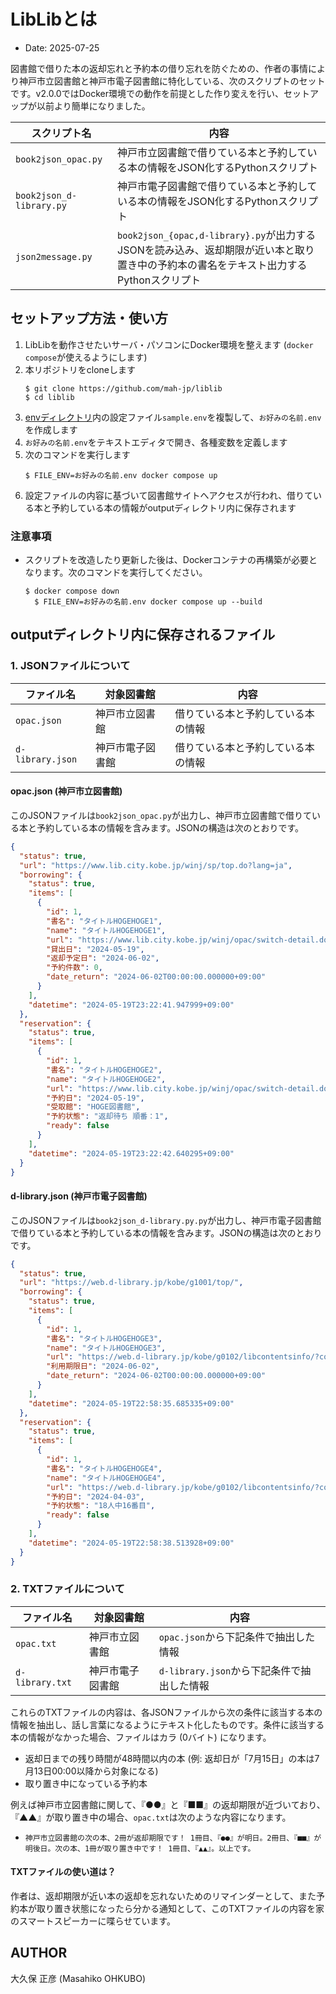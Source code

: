 # LibLibとは

- Date: 2025-07-25

図書館で借りた本の返却忘れと予約本の借り忘れを防ぐための、作者の事情により神戸市立図書館と神戸市電子図書館に特化している、次のスクリプトのセットです。v2.0.0ではDocker環境での動作を前提とした作り変えを行い、セットアップが以前より簡単になりました。

|スクリプト名|内容|
|---|---|
|`book2json_opac.py`|神戸市立図書館で借りている本と予約している本の情報をJSON化するPythonスクリプト|
|`book2json_d-library.py`|神戸市電子図書館で借りている本と予約している本の情報をJSON化するPythonスクリプト|
|`json2message.py`|`book2json_{opac,d-library}.py`が出力するJSONを読み込み、返却期限が近い本と取り置き中の予約本の書名をテキスト出力するPythonスクリプト|

## セットアップ方法・使い方

1. LibLibを動作させたいサーバ・パソコンにDocker環境を整えます (`docker compose`が使えるようにします)
2. 本リポジトリをcloneします
	```
	$ git clone https://github.com/mah-jp/liblib
	$ cd liblib
	```
3. [envディレクトリ](./env/)内の設定ファイル`sample.env`を複製して、`お好みの名前.env`を作成します
4. `お好みの名前.env`をテキストエディタで開き、各種変数を定義します
5. 次のコマンドを実行します
	```
	$ FILE_ENV=お好みの名前.env docker compose up
	```
6. 設定ファイルの内容に基づいて図書館サイトへアクセスが行われ、借りている本と予約している本の情報がoutputディレクトリ内に保存されます

### 注意事項

- スクリプトを改造したり更新した後は、Dockerコンテナの再構築が必要となります。次のコマンドを実行してください。
  ```
  $ docker compose down
	$ FILE_ENV=お好みの名前.env docker compose up --build
  ```

## outputディレクトリ内に保存されるファイル

### 1. JSONファイルについて

|ファイル名|対象図書館|内容|
|---|---|---|
|`opac.json`|神戸市立図書館|借りている本と予約している本の情報|
|`d-library.json`|神戸市電子図書館|借りている本と予約している本の情報|

#### opac.json (神戸市立図書館)

このJSONファイルは`book2json_opac.py`が出力し、神戸市立図書館で借りている本と予約している本の情報を含みます。JSONの構造は次のとおりです。
```json
{
  "status": true,
  "url": "https://www.lib.city.kobe.jp/winj/sp/top.do?lang=ja",
  "borrowing": {
    "status": true,
    "items": [
      {
        "id": 1,
        "書名": "タイトルHOGEHOGE1",
        "name": "タイトルHOGEHOGE1",
        "url": "https://www.lib.city.kobe.jp/winj/opac/switch-detail.do?lang=ja&bibid=XXXXXXXXXX",
        "貸出日": "2024-05-19",
        "返却予定日": "2024-06-02",
        "予約件数": 0,
        "date_return": "2024-06-02T00:00:00.000000+09:00"
      }
    ],
    "datetime": "2024-05-19T23:22:41.947999+09:00"
  },
  "reservation": {
    "status": true,
    "items": [
      {
        "id": 1,
        "書名": "タイトルHOGEHOGE2",
        "name": "タイトルHOGEHOGE2",
        "url": "https://www.lib.city.kobe.jp/winj/opac/switch-detail.do?lang=ja&bibid=XXXXXXXXXX",
        "予約日": "2024-05-19",
        "受取館": "HOGE図書館",
        "予約状態": "返却待ち 順番：1",
        "ready": false
      }
    ],
    "datetime": "2024-05-19T23:22:42.640295+09:00"
  }
}
```

#### d-library.json (神戸市電子図書館)

このJSONファイルは`book2json_d-library.py.py`が出力し、神戸市電子図書館で借りている本と予約している本の情報を含みます。JSONの構造は次のとおりです。
```json
{
  "status": true,
  "url": "https://web.d-library.jp/kobe/g1001/top/",
  "borrowing": {
    "status": true,
    "items": [
      {
        "id": 1,
        "書名": "タイトルHOGEHOGE3",
        "name": "タイトルHOGEHOGE3",
        "url": "https://web.d-library.jp/kobe/g0102/libcontentsinfo/?conid=XXXXXX",
        "利用期限日": "2024-06-02",
        "date_return": "2024-06-02T00:00:00.000000+09:00"
      }
    ],
    "datetime": "2024-05-19T22:58:35.685335+09:00"
  },
  "reservation": {
    "status": true,
    "items": [
      {
        "id": 1,
        "書名": "タイトルHOGEHOGE4",
        "name": "タイトルHOGEHOGE4",
        "url": "https://web.d-library.jp/kobe/g0102/libcontentsinfo/?conid=XXXXXX",
        "予約日": "2024-04-03",
        "予約状態": "18人中16番目",
        "ready": false
      }
    ],
    "datetime": "2024-05-19T22:58:38.513928+09:00"
  }
}
```

### 2. TXTファイルについて

|ファイル名|対象図書館|内容|
|---|---|---|
|`opac.txt`|神戸市立図書館|`opac.json`から下記条件で抽出した情報|
|`d-library.txt`|神戸市電子図書館|`d-library.json`から下記条件で抽出した情報|

これらのTXTファイルの内容は、各JSONファイルから次の条件に該当する本の情報を抽出し、話し言葉になるようにテキスト化したものです。条件に該当する本の情報がなかった場合、ファイルはカラ (0バイト) になります。
- 返却日までの残り時間が48時間以内の本 (例: 返却日が「7月15日」の本は7月13日00:00以降から対象になる)
- 取り置き中になっている予約本

例えば神戸市立図書館に関して、『●●』と『■■』の返却期限が近づいており、『▲▲』が取り置き中の場合、`opac.txt`は次のような内容になります。
- `神戸市立図書館の次の本、2冊が返却期限です！ 1冊目、『●●』が明日。2冊目、『■■』が明後日。次の本、1冊が取り置き中です！ 1冊目、『▲▲』。以上です。`

#### TXTファイルの使い道は？

作者は、返却期限が近い本の返却を忘れないためのリマインダーとして、また予約本が取り置き状態になったら分かる通知として、このTXTファイルの内容を家のスマートスピーカーに喋らせています。

## AUTHOR

大久保 正彦 (Masahiko OHKUBO)
